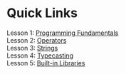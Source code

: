 # Quick Links
Lesson 1: [Programming Fundamentals](https://github.com/Giannasaurus/codechum/tree/main/cp1/lesson1-programming-fundamentals) <br/>
Lesson 2: [Operators](https://github.com/Giannasaurus/codechum/tree/main/cp1/lesson2-operators) <br/>
Lesson 3: [Strings](https://github.com/Giannasaurus/codechum/tree/main/cp1/lesson3-strings/08-string-handling) <br/>
Lesson 4: [Typecasting](https://github.com/Giannasaurus/codechum/tree/main/cp1/lesson4-typecasting/09-typecasting) <br/>
Lesson 5: [Built-in Libraries](https://github.com/Giannasaurus/codechum/tree/main/cp1/lesson5-built-in-libraries) <br/>
